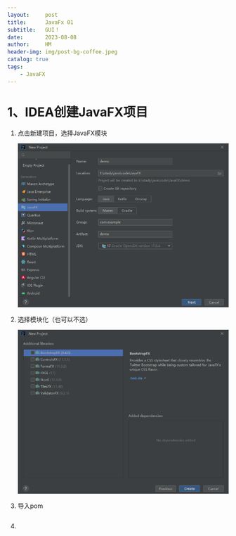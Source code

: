 ```yaml
---
layout:     post
title:      JavaFx 01
subtitle:   GUI！
date:       2023-08-08
author:     HM
header-img: img/post-bg-coffee.jpeg
catalog: true
tags:
    - JavaFX
---
```


# 1、IDEA创建JavaFX项目

1. 点击新建项目，选择JavaFX模块

   ![](../img/JavaFx/Java-fx-01.png)

2. 选择模块化（也可以不选）

   ![](../img/JavaFx/Java-fx-02.png)

3. 导入pom

   ```xml
   
   ```

   

4. 